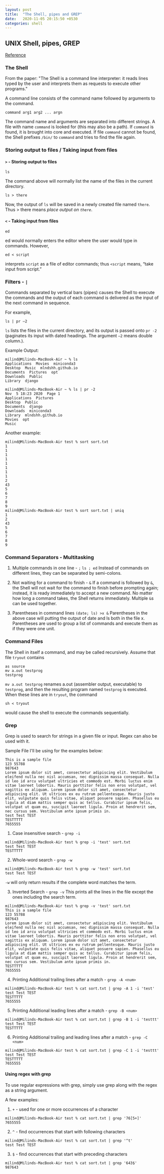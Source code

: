 ```yaml
---
layout: post
title:  "The Shell, pipes and GREP"
date:   2020-11-05 20:15:50 +0530
categories: shell
---
```

## UNIX Shell, pipes, GREP
[Reference](https://chsasank.github.io/classic_papers/unix-time-sharing-system.html)

### The Shell
From the paper:
"The Shell is a command line interpreter: it reads lines typed by the user and interprets them as requests to execute other programs."

A command line consists of the command name followed by arguments to the command.
```
command arg1 arg2 ... argn
```
The command name and arguments are separated into different strings. A file with name `command` is looked for (this may also be a path). If `command` is found, it is brought into core and executed. If file `command` cannot be found, the Shell prefixes `/bin/` to `command` and tries to find the file again.

### Storing output to files / Taking input from files
#### `>` - Storing output to files
```
ls
```
The command above will normally list the name of the files in the current directory.
```
ls > there
```
Now, the output of `ls` will be saved in a newly created file named `there`. Thus > there means _place output on `there`_.

#### `<` - Taking input from files
```
ed
```
ed would normally enters the editor where the user would type in commands. However,

```
ed < script
```
interprets `script` as a file of editor commands; thus `<script` means, “take input from script.”

### Filters - `|`
Commands separated by vertical bars (pipes) causes the Shell to execute the commands and the output of each command is delivered as the input of the next command in sequence.

For example,
```
ls | pr –2
```

`ls` lists the files in the current directory, and its output is passed onto `pr -2` (paginates its input with dated headings. The argument `–2` means double column.).

Example Output:
```
milind@Milinds-MacBook-Air ~ % ls
Applications  Movies  miniconda3
Desktop  Music  mlndshh.github.io
Documents  Pictures  opt
Downloads  Public
Library  django

milind@Milinds-MacBook-Air ~ % ls | pr -2
Nov  5 18:23 2020  Page 1
Applications  Pictures
Desktop  Public
Documents  django
Downloads  miniconda3
Library  mlndshh.github.io
Movies  opt
Music
```

Another example:
```
milind@Milinds-MacBook-Air test % sort sort.txt
1
1
1
1
1
1
1
1
2
43
5
6
7
8
9
milind@Milinds-MacBook-Air test % sort sort.txt | uniq
1
2
43
5
6
7
8
9
```
### Command Separators - Multitasking

1. Multiple commands in one line - `;`
`ls ; ed`
Instead of commands on different lines, they can be separated by semi-colons.

2. Not waiting for a command to finish - `&`
If a command is followed by `&`, the Shell will not wait for the command to finish before prompting again; instead, it is ready immediately to accept a new command. No matter how long a command takes, the Shell returns immediately. Multiple `&`s can be used together.

3. Parentheses in command lines
`(date; ls) >x &`
Parentheses in the above case will putting the output of date and ls both in the file x. Parentheses are used to group a list of commands and execute them as if they were one unit.

### Command Files
The Shell in itself a command, and may be called recursively. Assume that file `tryout` contains 
```
as source
mv a.out testprog
testprog
```
`mv a.out testprog` renames a.out (assembler output, executable) to `testprog`, and then the resulting program named `testprog` is executed. When these lines are in `tryout`, the command 
```
sh < tryout
```
would cause the shell to execute the commands sequentially.

### Grep
Grep is used to search for strings in a given file or input. Regex can also be used with it.

Sample File I'll be using for the examples below:
```
This is a sample file
123 55788
987643
Lorem ipsum dolor sit amet, consectetur adipiscing elit. Vestibulum eleifend nulla nec nisl accumsan, nec dignissim massa consequat. Nulla id leo id arcu volutpat ultricies et commodo est. Morbi luctus enim vitae laoreet lobortis. Mauris porttitor felis non eros volutpat, vel sagittis ex aliquam. Lorem ipsum dolor sit amet, consectetur adipiscing elit. Ut ultrices ex eu rutrum pellentesque. Mauris justo elit, vulputate quis felis vitae, aliquet posuere sapien. Phasellus eu ligula at diam mattis semper quis ac tellus. Curabitur ipsum felis, volutpat ut quam eu, suscipit laoreet ligula. Proin at hendrerit sem, nec cursus sem. Vestibulum ante ipsum primis in.
test Test TEST
TESTTTTT
7655555
```

1. Case insensitive search - `grep -i`
```
milind@Milinds-MacBook-Air test % grep -i 'test' sort.txt
test Test TEST
TESTTTTT
```
2. Whole-word search - `grep -w`
```
milind@Milinds-MacBook-Air test % grep -w 'test' sort.txt
test Test TEST
```
`-w` will only return results if the complete word matches the term.

3. Inverted Search - `grep -v`
This prints all the lines in the file except the ones including the search term.
```
milind@Milinds-MacBook-Air test % grep -v 'test' sort.txt
This is a sample file
123 55788
987643
Lorem ipsum dolor sit amet, consectetur adipiscing elit. Vestibulum eleifend nulla nec nisl accumsan, nec dignissim massa consequat. Nulla id leo id arcu volutpat ultricies et commodo est. Morbi luctus enim vitae laoreet lobortis. Mauris porttitor felis non eros volutpat, vel sagittis ex aliquam. Lorem ipsum dolor sit amet, consectetur adipiscing elit. Ut ultrices ex eu rutrum pellentesque. Mauris justo elit, vulputate quis felis vitae, aliquet posuere sapien. Phasellus eu ligula at diam mattis semper quis ac tellus. Curabitur ipsum felis, volutpat ut quam eu, suscipit laoreet ligula. Proin at hendrerit sem, nec cursus sem. Vestibulum ante ipsum primis in.
TESTTTTT
7655555
```

4. Printing Additional trailing lines after a match - `grep -A <num>`
```
milind@Milinds-MacBook-Air test % cat sort.txt | grep -A 1 -i 'test'
test Test TEST
TESTTTTT
7655555
```

5. Printing Additional leading lines after a match - `grep -B <num>`

```
milind@Milinds-MacBook-Air test % cat sort.txt | grep -B 1 -i 'testtt'
test Test TEST
TESTTTTT
```

6. Printing Additional trailing and leading lines after a match - `grep -C <num>`
```
milind@Milinds-MacBook-Air test % cat sort.txt | grep -C 1 -i 'testtt'
test Test TEST
TESTTTTT
7655555
```

#### Using regex with grep
To use regular expressions with grep, simply use grep along with the regex as a string argument.

A few examples:

1. `+` - used for one or more occurrences of a character
```
milind@Milinds-MacBook-Air test % cat sort.txt | grep '76[5+]'
7655555
```

2. `^` - find occurrences that start with following characters
```
milind@Milinds-MacBook-Air test % cat sort.txt | grep '^t'
test Test TEST
```

3. `$` - find occurrences that start with preceding characters
```
milind@Milinds-MacBook-Air test % cat sort.txt | grep '643$'
987643
```

